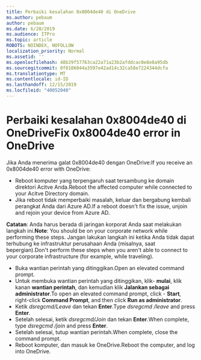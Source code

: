 ```yaml
---
title: Perbaiki kesalahan 0x8004de40 di OneDrive
ms.author: pebaum
author: pebaum
ms.date: 6/20/2019
ms.audience: ITPro
ms.topic: article
ROBOTS: NOINDEX, NOFOLLOW
localization_priority: Normal
ms.assetid: ''
ms.openlocfilehash: 48b29f57763ca22a71a23b2afddcac0e8e8a95db
ms.sourcegitcommit: 0f0186044a3597e42ad14c32ca58e7224344dcfa
ms.translationtype: MT
ms.contentlocale: id-ID
ms.lasthandoff: 12/15/2019
ms.locfileid: "40052040"
---
```

# <a name="fix-0x8004de40-error-in-onedrive"></a><span data-ttu-id="a7b58-102">Perbaiki kesalahan 0x8004de40 di OneDrive</span><span class="sxs-lookup"><span data-stu-id="a7b58-102">Fix 0x8004de40 error in OneDrive</span></span>

<span data-ttu-id="a7b58-103">Jika Anda menerima galat 0x8004de40 dengan OneDrive:</span><span class="sxs-lookup"><span data-stu-id="a7b58-103">If you receive an 0x8004de40 error with OneDrive:</span></span>

- <span data-ttu-id="a7b58-104">Reboot komputer yang terpengaruh saat tersambung ke domain direktori Acitve Anda.</span><span class="sxs-lookup"><span data-stu-id="a7b58-104">Reboot the affected computer while connected to your Acitve Directory domain.</span></span>
- <span data-ttu-id="a7b58-105">Jika reboot tidak memperbaiki masalah, keluar dan bergabung kembali perangkat Anda dari Azure AD.</span><span class="sxs-lookup"><span data-stu-id="a7b58-105">If a reboot doesn't fix the issue, unjoin and rejoin your device from Azure AD.</span></span> 

<span data-ttu-id="a7b58-106">**Catatan**: Anda harus berada di jaringan korporat Anda saat melakukan langkah ini.</span><span class="sxs-lookup"><span data-stu-id="a7b58-106">**Note**: You should be on your corporate network while performing these steps.</span></span> <span data-ttu-id="a7b58-107">Jangan lakukan langkah ini ketika Anda tidak dapat terhubung ke infrastruktur perusahaan Anda (misalnya, saat bepergian).</span><span class="sxs-lookup"><span data-stu-id="a7b58-107">Don't perform these steps when you aren't able to connect to your corporate infrastructure (for example, while traveling).</span></span> 

- <span data-ttu-id="a7b58-108">Buka wantian perintah yang ditinggikan.</span><span class="sxs-lookup"><span data-stu-id="a7b58-108">Open an elevated command prompt.</span></span> 
- <span data-ttu-id="a7b58-109">Untuk membuka wantian perintah yang ditinggikan, klik- **mulai**, klik kanan **wantian perintah**, dan kemudian klik **Jalankan sebagai administrator**.</span><span class="sxs-lookup"><span data-stu-id="a7b58-109">To open an elevated command prompt, click - **Start**, right-click **Command Prompt**, and then click **Run as administrator**.</span></span>
- <span data-ttu-id="a7b58-110">Ketik *dsregcmd/Leave* dan tekan **Enter**.</span><span class="sxs-lookup"><span data-stu-id="a7b58-110">Type *dsregcmd /leave* and press **Enter**.</span></span>
- <span data-ttu-id="a7b58-111">Setelah selesai, ketik *dsregcmd/Join* dan tekan **Enter**.</span><span class="sxs-lookup"><span data-stu-id="a7b58-111">When complete, type *dsregcmd /join* and press **Enter**.</span></span>
- <span data-ttu-id="a7b58-112">Setelah selesai, tutup wantian perintah.</span><span class="sxs-lookup"><span data-stu-id="a7b58-112">When complete, close the command prompt.</span></span>
- <span data-ttu-id="a7b58-113">Reboot komputer, dan masuk ke OneDrive.</span><span class="sxs-lookup"><span data-stu-id="a7b58-113">Reboot the computer, and log into OneDrive.</span></span>